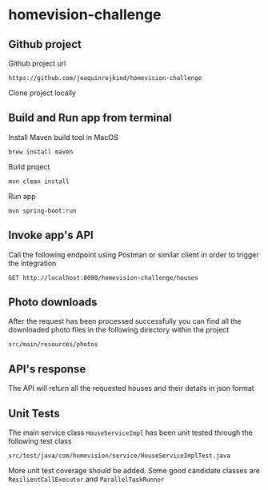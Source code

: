# homevision-challenge

## Github project

Github project url

```https://github.com/joaquinrojkind/homevision-challenge```

Clone project locally

## Build and Run app from terminal

Install Maven build tool in MacOS

```brew install maven```

Build project

```mvn clean install```

Run app

```mvn spring-boot:run```

## Invoke app's API

Call the following endpoint using Postman or similar client in order to trigger the integration

```GET http://localhost:8080/homevision-challenge/houses```

## Photo downloads

After the request has been processed successfully you can find all the downloaded photo files in the following directory within the project

```src/main/resources/photos```

## API's response

The API will return all the requested houses and their details in json format

## Unit Tests

The main service class ```HouseServiceImpl``` has been unit tested through the following test class

```src/test/java/com/homevision/service/HouseServiceImplTest.java```

More unit test coverage should be added. Some good candidate classes are ```ResilientCallExecutor``` and ```ParallelTaskRunner```